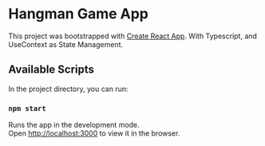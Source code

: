 # Hangman Game App

This project was bootstrapped with [Create React App](https://github.com/facebook/create-react-app).
With Typescript, and UseContext as State Management.

## Available Scripts

In the project directory, you can run:

### `npm start`

Runs the app in the development mode.\
Open [http://localhost:3000](http://localhost:3000) to view it in the browser.
